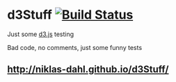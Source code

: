 # d3Stuff [![Build Status](https://travis-ci.org/niklas-dahl/d3Stuff.svg?branch=master)](https://travis-ci.org/niklas-dahl/d3Stuff)

Just some [d3.js](https://d3js.org) testing

Bad code, no comments, just some funny tests

## http://niklas-dahl.github.io/d3Stuff/
